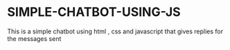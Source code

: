 # SIMPLE-CHATBOT-USING-JS

This is a simple chatbot using html , css and javascript that gives replies for the messages sent
